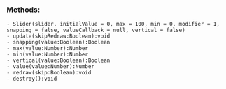 ### Methods:
    - Slider(slider, initialValue = 0, max = 100, min = 0, modifier = 1, snapping = false, valueCallback = null, vertical = false)
    - update(skipRedraw:Boolean):void
    - snapping(value:Boolean):Boolean
    - max(value:Number):Number
    - min(value:Number):Number
    - vertical(value:Boolean):Boolean
    - value(value:Number):Number
    - redraw(skip:Boolean):void
    - destroy():void
